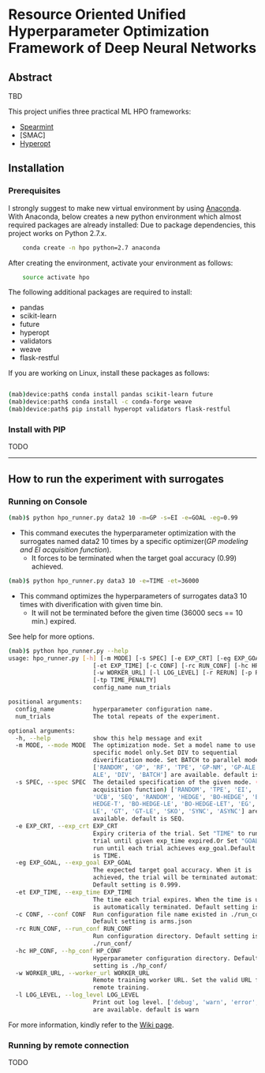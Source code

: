 # Resource Oriented Unified Hyperparameter Optimization Framework of Deep Neural Networks 

## Abstract

TBD

This project unifies three practical ML HPO frameworks:

* [Spearmint](https://github.com/JasperSnoek/spearmint) 
* [SMAC]
* [Hyperopt](https://github.com/hyperopt/hyperopt)

## Installation

### Prerequisites

I strongly suggest to make new virtual environment by using [Anaconda](https://www.anaconda.com/download/).
With Anaconda, below creates a new python environment which almost required packages are already installed:
Due to package dependencies, this project works on Python 2.7.x.

```bash
    conda create -n hpo python=2.7 anaconda
```

After creating the environment, activate your environment as follows:

```bash
    source activate hpo
```

The following additional packages are required to install:

* pandas
* scikit-learn
* future
* hyperopt
* validators
* weave
* flask-restful

If you are working on Linux, install these packages as follows:

```bash

(mab)device:path$ conda install pandas scikit-learn future 
(mab)device:path$ conda install -c conda-forge weave
(mab)device:path$ pip install hyperopt validators flask-restful
```

### Install with PIP

TODO

------

## How to run the experiment with surrogates

### Running on Console

```bash
(mab)$ python hpo_runner.py data2 10 -m=GP -s=EI -e=GOAL -eg=0.99
```

* This command executes the hyperparameter optimization with the surrogates named data2 10 times by a specific optimizer(*GP modeling and EI acquisition function*).
  * It forces to be terminated when the target goal accuracy (0.99) achieved.


```bash
(mab)$ python hpo_runner.py data3 10 -e=TIME -et=36000
```

* This command optimizes the hyperparameters of surrogates data3 10 times with diverification with given time bin.
  * It will not be terminated before the given time (36000 secs == 10 min.) expired.


See help for more options.

```bash
(mab)$ python hpo_runner.py --help
usage: hpo_runner.py [-h] [-m MODE] [-s SPEC] [-e EXP_CRT] [-eg EXP_GOAL]
                        [-et EXP_TIME] [-c CONF] [-rc RUN_CONF] [-hc HP_CONF]
                        [-w WORKER_URL] [-l LOG_LEVEL] [-r RERUN] [-p PKL]
                        [-tp TIME_PENALTY]
                        config_name num_trials

positional arguments:
  config_name           hyperparameter configuration name.
  num_trials            The total repeats of the experiment.

optional arguments:
  -h, --help            show this help message and exit
  -m MODE, --mode MODE  The optimization mode. Set a model name to use a
                        specific model only.Set DIV to sequential
                        diverification mode. Set BATCH to parallel mode.
                        ['RANDOM', 'GP', 'RF', 'TPE', 'GP-NM', 'GP-ALE', 'RF-
                        ALE', 'DIV', 'BATCH'] are available. default is DIV.
  -s SPEC, --spec SPEC  The detailed specification of the given mode. (e.g.
                        acquisition function) ['RANDOM', 'TPE', 'EI', 'PI',
                        'UCB', 'SEQ', 'RANDOM', 'HEDGE', 'BO-HEDGE', 'BO-
                        HEDGE-T', 'BO-HEDGE-LE', 'BO-HEDGE-LET', 'EG', 'EG-
                        LE', 'GT', 'GT-LE', 'SKO', 'SYNC', 'ASYNC'] are
                        available. default is SEQ.
  -e EXP_CRT, --exp_crt EXP_CRT
                        Expiry criteria of the trial. Set "TIME" to run each
                        trial until given exp_time expired.Or Set "GOAL" to
                        run until each trial achieves exp_goal.Default setting
                        is TIME.
  -eg EXP_GOAL, --exp_goal EXP_GOAL
                        The expected target goal accuracy. When it is
                        achieved, the trial will be terminated automatically.
                        Default setting is 0.999.
  -et EXP_TIME, --exp_time EXP_TIME
                        The time each trial expires. When the time is up, it
                        is automatically terminated. Default setting is 86400.
  -c CONF, --conf CONF  Run configuration file name existed in ./run_conf/.
                        Default setting is arms.json
  -rc RUN_CONF, --run_conf RUN_CONF
                        Run configuration directory. Default setting is
                        ./run_conf/
  -hc HP_CONF, --hp_conf HP_CONF
                        Hyperparameter configuration directory. Default
                        setting is ./hp_conf/
  -w WORKER_URL, --worker_url WORKER_URL
                        Remote training worker URL. Set the valid URL for
                        remote training.
  -l LOG_LEVEL, --log_level LOG_LEVEL
                        Print out log level. ['debug', 'warn', 'error', 'log']
                        are available. default is warn


```

For more information, kindly refer to the [Wiki page](https://github.com/hyunghunny/hpo-mab/wiki).

### Running by remote connection

TODO
